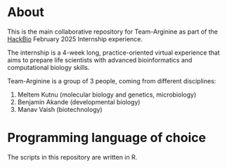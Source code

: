 # About 

This is the main collaborative repository for Team-Arginine as part of the [HackBio](https://thehackbio.com) February 2025 Internship experience. 

The internship is a 4-week long, practice-oriented virtual experience that aims to prepare life scientists with advanced bioinformatics and computational biology skills.  

Team-Arginine is a group of 3 people, coming from different disciplines: 

1. Meltem Kutnu (molecular biology and genetics, microbiology)
2. Benjamin Akande (developmental biology)
3. Manav Vaish (biotechnology)



# Programming language of choice 

The scripts in this repository are written in R. 



